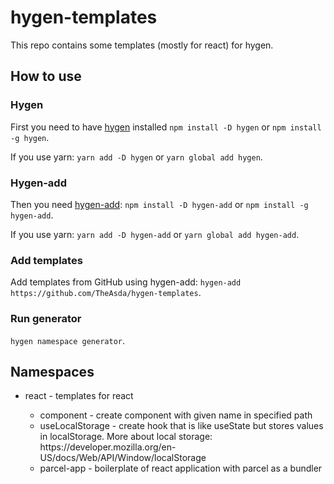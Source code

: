 # hygen-templates
This repo contains some templates (mostly for react) for hygen.
## How to use
### Hygen
First you need to have [hygen](http://www.hygen.io/docs/quick-start) installed ```npm install -D hygen``` or ```npm install -g hygen```.


If you use yarn: ```yarn add -D hygen``` or ```yarn global add hygen```.

### Hygen-add
Then you need [hygen-add](https://github.com/jondot/hygen-add): ```npm install -D hygen-add``` or ```npm install -g hygen-add```.


If you use yarn: ```yarn add -D hygen-add``` or ```yarn global add hygen-add```.

### Add templates
Add templates from GitHub using hygen-add: ```hygen-add https://github.com/TheAsda/hygen-templates```.

### Run generator
```hygen namespace generator```.

## Namespaces
<ul>
<li> react - templates for react</li>
<ul>
<li> component - create component with given name in specified path</li>
<li> useLocalStorage - create hook that is like useState but stores values in localStorage. More about local storage: https://developer.mozilla.org/en-US/docs/Web/API/Window/localStorage</li>
<li> parcel-app - boilerplate of react application with parcel as a bundler</li>
</ul>
</ul>
